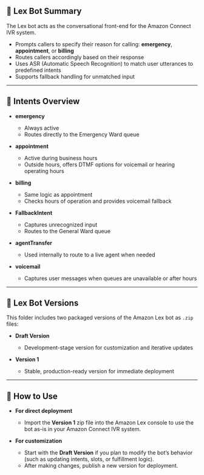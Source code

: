 ## 🤖 Lex Bot Summary

The Lex bot acts as the conversational front-end for the Amazon Connect IVR system.

- Prompts callers to specify their reason for calling: **emergency**, **appointment**, or **billing**
- Routes callers accordingly based on their response
- Uses ASR (Automatic Speech Recognition) to match user utterances to predefined intents
- Supports fallback handling for unmatched input

---

## 🧠 Intents Overview

- **emergency**
    - Always active
    - Routes directly to the Emergency Ward queue

- **appointment**
    - Active during business hours
    - Outside hours, offers DTMF options for voicemail or hearing operating hours

- **billing**
    - Same logic as appointment
    - Checks hours of operation and provides voicemail fallback

- **FallbackIntent**
    - Captures unrecognized input
    - Routes to the General Ward queue

- **agentTransfer**
    - Used internally to route to a live agent when needed

- **voicemail**
    - Captures user messages when queues are unavailable or after hours

---

## 📁 Lex Bot Versions

This folder includes two packaged versions of the Amazon Lex bot as `.zip` files:

- **Draft Version**
    - Development-stage version for customization and iterative updates

- **Version 1**
    - Stable, production-ready version for immediate deployment

---

## 🔧 How to Use

- **For direct deployment**
    - Import the **Version 1** zip file into the Amazon Lex console to use the bot as-is in your Amazon Connect IVR system.

- **For customization**
    - Start with the **Draft Version** if you plan to modify the bot’s behavior (such as updating intents, slots, or fulfillment logic).
    - After making changes, publish a new version for deployment.

